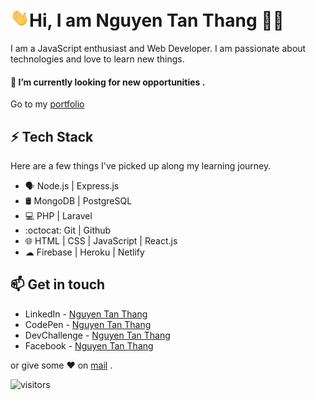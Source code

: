 # <img src="https://raw.githubusercontent.com/ABSphreak/ABSphreak/master/gifs/Hi.gif" width="30px">Hi, I am Nguyen Tan Thang 👨‍💻

I am a JavaScript enthusiast and Web Developer. I am passionate about technologies and love to learn new things.

#### 🔭 I’m currently looking for new opportunities .
Go to my [portfolio](https://nguyentanthang.github.io/Web-Portfolio-V2/)

## ⚡ Tech Stack

Here are a few things I've picked up along my learning journey.

* 🗣 Node.js | Express.js
* 🛢️ MongoDB | PostgreSQL 
* :computer: PHP | Laravel
* :octocat: Git | Github
* 🌐 HTML | CSS | JavaScript | React.js
* ☁ Firebase | Heroku | Netlify

## 📫 Get in touch
- LinkedIn - [Nguyen Tan Thang](https://www.linkedin.com/in/th%E1%BA%AFng-nguy%E1%BB%85n-t%E1%BA%A5n-a55239187/)
- CodePen - [Nguyen Tan Thang](https://codepen.io/nguyn-tn-thng)
- DevChallenge - [Nguyen Tan Thang](https://portfolio.devchallenges.io/NguyenTanThang)
- Facebook - [Nguyen Tan Thang](https://www.facebook.com/tanthang.nguyen.58/)

 or give some ♥ on [mail](mailto:nguyentanthang1118@gmail.com) .



![visitors](https://visitor-badge.glitch.me/badge?page_id=NguyenTanThang/NguyenTanThang)
